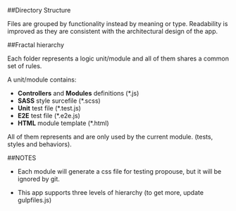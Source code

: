 ##Directory Structure

Files are grouped by functionality instead by meaning or type. Readability is improved as they are consistent with the architectural design of the app.

##Fractal hierarchy

Each folder represents a logic unit/module and all of them shares a common set of rules.

A unit/module contains: 

- **Controllers** and **Modules** definitions (*.js)
- **SASS** style surcefile (*.scss)
- **Unit** test file (*.test.js)
- **E2E** test file (*.e2e.js)
- **HTML** module template (*.html)


All of them represents and are only used by the current module. (tests, styles and behaviors).

##NOTES

* Each module will generate a css file for testing propouse, but it will be ignored by git.

* This app supports three levels of hierarchy (to get more, update gulpfiles.js)
